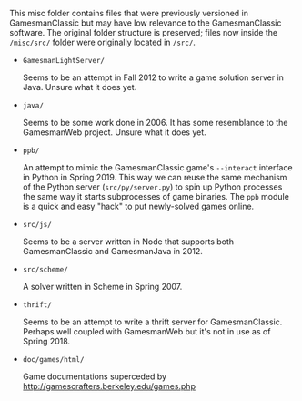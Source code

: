 This misc folder contains files that were previously versioned in GamesmanClassic but may have low relevance to the GamesmanClassic software.
The original folder structure is preserved; files now inside the `/misc/src/` folder were originally located in `/src/`.

- `GamesmanLightServer/`

  Seems to be an attempt in Fall 2012 to write a game solution server in Java.
  Unsure what it does yet.

- `java/`

  Seems to be some work done in 2006.
  It has some resemblance to the GamesmanWeb project.
  Unsure what it does yet.

- `ppb/`

  An attempt to mimic the GamesmanClassic game's `--interact` interface in Python in Spring 2019.
  This way we can reuse the same mechanism of the Python server (`src/py/server.py`) to spin up Python processes the same way it starts subprocesses of game binaries.
  The `ppb` module is a quick and easy "hack" to put newly-solved games online.

- `src/js/`

  Seems to be a server written in Node that supports both GamesmanClassic and GamesmanJava in 2012.

- `src/scheme/`

  A solver written in Scheme in Spring 2007.

- `thrift/`

  Seems to be an attempt to write a thrift server for GamesmanClassic.
  Perhaps well coupled with GamesmanWeb but it's not in use as of Spring 2018.

- `doc/games/html/`

  Game documentations superceded by http://gamescrafters.berkeley.edu/games.php

